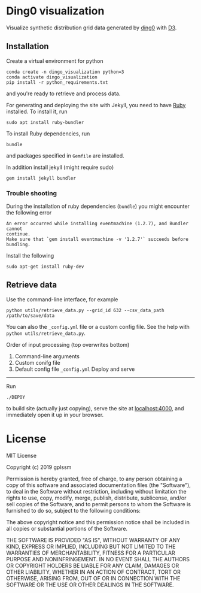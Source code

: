 # Ding0 visualization

Visualize synthetic distribution grid data generated by [ding0](https://dingo.readthedocs.io) with [D3](https://d3js.org).

## Installation

Create a virtual environment for python

```
conda create -n dingo_visualization python=3 
conda activate dingo_visualization
pip install -r python_requirements.txt
```
and you're ready to retrieve and process data.

For generating and deploying the site with Jekyll, you need to have [Ruby](https://jekyllrb.com/docs/installation/) installed.
To install it, run 

```
sudo apt install ruby-bundler
```

To install Ruby dependencies, run

```
bundle
```

and packages specified in `Gemfile` are installed.

In addition install jekyll (might require sudo)

```
gem install jekyll bundler
```

### Trouble shooting

During the installation of ruby dependencies (`bundle`) you might encounter the following error

```
An error occurred while installing eventmachine (1.2.7), and Bundler cannot
continue.
Make sure that `gem install eventmachine -v '1.2.7'` succeeds before bundling.
```

Install the following

```
sudo apt-get install ruby-dev
```


## Retrieve data

Use the command-line interface, for example

```
python utils/retrieve_data.py --grid_id 632 --csv_data_path /path/to/save/data
```

You can also the `_config.yml` file or a custom config file. See the help with `python utils/retrieve_data.py`.

Order of input processing (top overwrites bottom)

1. Command-line arguments
2. Custom conifg file
3. Default config file `_config.yml`
Deploy and serve
----------------

Run

```
./DEPOY
```

to build site (actually just copying), serve the site at [localhost:4000](http://localhost:4000), and immediately open it up in your browser.



License
=======

MIT License

Copyright (c) 2019 gplssm

Permission is hereby granted, free of charge, to any person obtaining a copy of this software and associated documentation files (the "Software"), to deal in the Software without restriction, including without limitation the rights to use, copy, modify, merge, publish, distribute, sublicense, and/or sell copies of the Software, and to permit persons to whom the Software is
furnished to do so, subject to the following conditions:

The above copyright notice and this permission notice shall be included in all copies or substantial portions of the Software.

THE SOFTWARE IS PROVIDED "AS IS", WITHOUT WARRANTY OF ANY KIND, EXPRESS OR IMPLIED, INCLUDING BUT NOT LIMITED TO THE WARRANTIES OF MERCHANTABILITY, FITNESS FOR A PARTICULAR PURPOSE AND NONINFRINGEMENT. IN NO EVENT SHALL THE AUTHORS OR COPYRIGHT HOLDERS BE LIABLE FOR ANY CLAIM, DAMAGES OR OTHER LIABILITY, WHETHER IN AN ACTION OF CONTRACT, TORT OR OTHERWISE, ARISING FROM, OUT OF OR IN CONNECTION WITH THE SOFTWARE OR THE USE OR OTHER DEALINGS IN THE SOFTWARE.
